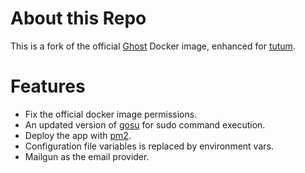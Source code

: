 # About this Repo
This is a fork of the official [Ghost](https://ghost.org) Docker image, enhanced for [tutum](https://tutum.co).
# Features
* Fix the official docker image permissions.
* An updated version of [gosu](https://github.com/tianon/gosu) for sudo command execution.
* Deploy the app with [pm2](https://github.com/Unitech/pm2).
* Configuration file variables is replaced by environment vars.
* Mailgun as the email provider.
